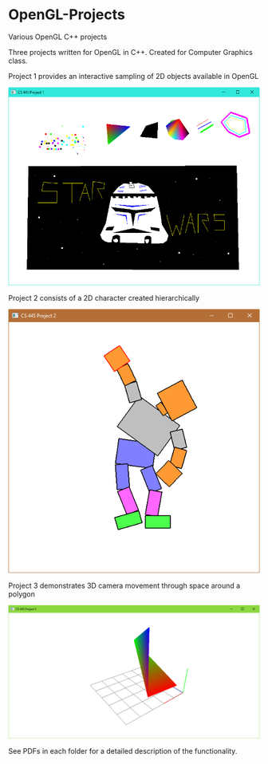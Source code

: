 # OpenGL-Projects
Various OpenGL C++ projects

Three projects written for OpenGL in C++. Created for Computer Graphics class.

Project 1 provides an interactive sampling of 2D objects available in OpenGL

![](https://github.com/tjcouch1/OpenGL-Projects/blob/master/Screenshot1.png)

Project 2 consists of a 2D character created hierarchically

![](https://github.com/tjcouch1/OpenGL-Projects/blob/master/Screenshot2.png)

Project 3 demonstrates 3D camera movement through space around a polygon

![](https://github.com/tjcouch1/OpenGL-Projects/blob/master/Screenshot3.png)

See PDFs in each folder for a detailed description of the functionality.